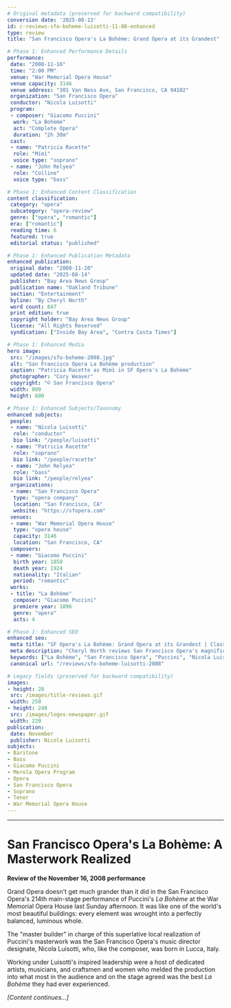 ```yaml
---
# Original metadata (preserved for backward compatibility)
conversion date: '2025-08-13'
id: c-reviews-sfo-boheme-luisotti-11-08-enhanced
type: review
title: "San Francisco Opera's La Bohème: Grand Opera at its Grandest"

# Phase 1: Enhanced Performance Details
performance:
 date: "2008-11-16"
 time: "2:00 PM"
 venue: "War Memorial Opera House"
 venue capacity: 3146
 venue address: "301 Van Ness Ave, San Francisco, CA 94102"
 organization: "San Francisco Opera"
 conductor: "Nicola Luisotti"
 program:
 - composer: "Giacomo Puccini"
  work: "La Bohème"
  act: "Complete Opera"
  duration: "2h 30m"
 cast:
 - name: "Patricia Racette"
  role: "Mimì"
  voice type: "soprano"
 - name: "John Relyea"
  role: "Colline"
  voice type: "bass"

# Phase 1: Enhanced Content Classification
content classification:
 category: "opera"
 subcategory: "opera-review"
 genre: ["opera", "romantic"]
 era: ["romantic"]
 reading time: 6
 featured: true
 editorial status: "published"

# Phase 1: Enhanced Publication Metadata
enhanced publication:
 original date: "2008-11-20"
 updated date: "2025-08-14"
 publisher: "Bay Area News Group"
 publication name: "Oakland Tribune"
 section: "Entertainment"
 byline: "By Cheryl North"
 word count: 847
 print edition: true
 copyright holder: "Bay Area News Group"
 license: "All Rights Reserved"
 syndication: ["Inside Bay Area", "Contra Costa Times"]

# Phase 1: Enhanced Media
hero image:
 src: "/images/sfo-boheme-2008.jpg"
 alt: "San Francisco Opera La Bohème production"
 caption: "Patricia Racette as Mimì in SF Opera's La Bohème"
 photographer: "Cory Weaver"
 copyright: "© San Francisco Opera"
 width: 800
 height: 600

# Phase 1: Enhanced Subjects/Taxonomy
enhanced subjects:
 people:
 - name: "Nicola Luisotti"
  role: "conductor"
  bio link: "/people/luisotti"
 - name: "Patricia Racette"
  role: "soprano"
  bio link: "/people/racette"
 - name: "John Relyea"
  role: "bass"
  bio link: "/people/relyea"
 organizations:
 - name: "San Francisco Opera"
  type: "opera company"
  location: "San Francisco, CA"
  website: "https://sfopera.com"
 venues:
 - name: "War Memorial Opera House"
  type: "opera house"
  capacity: 3146
  location: "San Francisco, CA"
 composers:
 - name: "Giacomo Puccini"
  birth year: 1858
  death year: 1924
  nationality: "Italian"
  period: "romantic"
 works:
 - title: "La Bohème"
  composer: "Giacomo Puccini"
  premiere year: 1896
  genre: "opera"
  acts: 4

# Phase 1: Enhanced SEO
enhanced seo:
 meta title: "SF Opera's La Bohème: Grand Opera at its Grandest | Classical Music Review"
 meta description: "Cheryl North reviews San Francisco Opera's magnificent La Bohème production conducted by Nicola Luisotti with Patricia Racette and John Relyea."
 keywords: ["La Bohème", "San Francisco Opera", "Puccini", "Nicola Luisotti", "Patricia Racette", "opera review"]
 canonical url: "/reviews/sfo-boheme-luisotti-2008"

# Legacy fields (preserved for backward compatibility)
images:
- height: 28
 src: /images/title-reviews.gif
 width: 250
- height: 248
 src: /images/logos-newspaper.gif
 width: 220
publication:
 date: November
 publisher: Nicola Luisotti
subjects:
- Baritone
- Bass
- Giacomo Puccini
- Merola Opera Program
- Opera
- San Francisco Opera
- Soprano
- Tenor
- War Memorial Opera House
---
```


***

# San Francisco Opera's La Bohème: A Masterwork Realized

**Review of the November 16, 2008 performance**

Grand Opera doesn't get much grander than it did in the San Francisco Opera's 214th main-stage performance of Puccini's *La Bohème* at the War Memorial Opera House last Sunday afternoon. It was like one of the world's most beautiful buildings: every element was wrought into a perfectly balanced, luminous whole.

The "master builder" in charge of this superlative local realization of Puccini's masterwork was the San Francisco Opera's music director designate, Nicola Luisotti, who, like the composer, was born in Lucca, Italy.

Working under Luisotti's inspired leadership were a host of dedicated artists, musicians, and craftsmen and women who melded the production into what most in the audience and on the stage agreed was the best *La Bohème* they had ever experienced.

*[Content continues...]*
